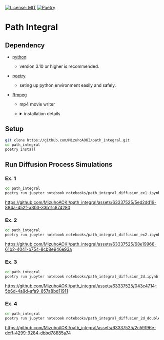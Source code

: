 [![License: MIT](https://img.shields.io/badge/License-MIT-blue.svg)](https://opensource.org/licenses/MIT)
[![Poetry](https://img.shields.io/endpoint?url=https://python-poetry.org/badge/v0.json)](https://python-poetry.org/)

# Path Integral

## Dependency

- [python](https://www.python.org/)
  - version 3.10 or higher is recommended.

- [poetry](https://python-poetry.org/)
  - seting up python environment easily and safely.

- [ffmpeg](https://ffmpeg.org/)
  - mp4 movie writer
  - <details>
    <summary>installation details</summary>

    - For Ubuntu Users
        - `sudo apt-get update`
        - `sudo apt-get -y install ffmpeg`
    - For Windows Users
        - Install [scoop](https://scoop.sh/)
        - `scoop install ffmpeg`
    - For macOS Users
        - Install [homebrew](https://brew.sh/)
        - `brew install ffmpeg`
    - Check the official website if necessary
        - https://ffmpeg.org/

    </details>

## Setup
```sh
git clone https://github.com/MizuhoAOKI/path_integral.git
cd path_integral
poetry install
```

## Run Diffusion Process Simulations

### Ex. 1
```sh
cd path_integral
poetry run jupyter notebook notebooks/path_integral_diffusion_ex1.ipynb
```
https://github.com/MizuhoAOKI/path_integral/assets/63337525/5ed2dd19-884a-452f-a303-33b11c874280

### Ex. 2
```sh
cd path_integral
poetry run jupyter notebook notebooks/path_integral_diffusion_ex2.ipynb
```
https://github.com/MizuhoAOKI/path_integral/assets/63337525/68e19968-61b2-4041-b754-8cb8e946e93a

### Ex. 3
```sh
cd path_integral
poetry run jupyter notebook notebooks/path_integral_diffusion_2d.ipynb
```
https://github.com/MizuhoAOKI/path_integral/assets/63337525/043c4714-5b6d-4a8d-afa9-857a8bd11911

### Ex. 4
```sh
cd path_integral
poetry run jupyter notebook notebooks/path_integral_diffusion_2d_double_slit.ipynb
```
https://github.com/MizuhoAOKI/path_integral/assets/63337525/2c59f96e-dcff-4299-9284-dbbd78885a74
